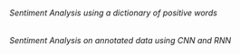 ###### Sentiment Analysis using a dictionary of positive words
###### Sentiment Analysis on annotated data using CNN and RNN

